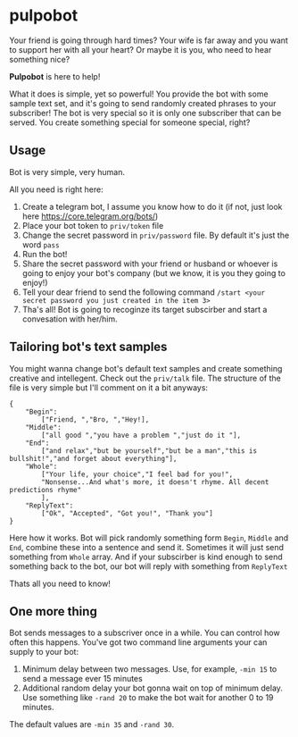 # pulpobot

Your friend is going through hard times? Your wife is far away and you want to support her with all your heart? Or maybe it is you, who need to hear something nice?

**Pulpobot** is here to help!

What it does is simple, yet so powerful! You provide the bot with some sample text set, and it's going to send randomly created phrases to your subscriber!
The bot is very special so it is only one subscriber that can be served. You create something special for someone special, right?

## Usage
Bot is very simple, very human.

All you need is right here:
1) Create a telegram bot, I assume you know how to do it (if not, just look here https://core.telegram.org/bots/)
2) Place your bot token to `priv/token` file
3) Change the secret password in `priv/password` file. By default it's just the word `pass`
4) Run the bot!
5) Share the secret password with your friend or husband or whoever is going to enjoy your bot's company (but we know, it is you they going to enjoy!)
6) Tell your dear friend to send the following command `/start <your secret password you just created in the item 3>`
7) Tha's all! Bot is going to recoginze its target subscirber and start a convesation with her/him.

## Tailoring bot's text samples
You might wanna change bot's default text samples and create something creative and intellegent.
Check out the `priv/talk` file.
The structure of the file is very simple but I'll comment on it a bit anyways:
```
{
    "Begin":
        ["Friend, ","Bro, ","Hey!],
    "Middle":
        ["all good ","you have a problem ","just do it "],
    "End":
        ["and relax","but be yourself","but be a man","this is bullshit!","and forget about everything"],
    "Whole":
        ["Your life, your choice","I feel bad for you!",
        "Nonsense...And what's more, it doesn't rhyme. All decent predictions rhyme"
        ],
    "ReplyText":
        ["Ok", "Accepted", "Got you!", "Thank you"]
}
```
Here how it works. Bot will pick randomly something form `Begin`, `Middle` and `End`, combine these into a sentence and send it.
Sometimes it will just send something from `Whole` array.
And if your subscirber is kind enough to send something back to the bot, our bot will reply with something from `ReplyText`

Thats all you need to know!

## One more thing
Bot sends messages to a subscriver once in a while. You can control how often this happens. You've got two command line arguments your can supply to your bot:
1) Minimum delay between two messages. Use, for example, `-min 15` to send a message ever 15 minutes
2) Additional random delay your bot gonna wait on top of minimum delay. Use something like `-rand 20` to make the bot wait for another 0 to 19 minutes.

The default values are `-min 35` and `-rand 30`.

